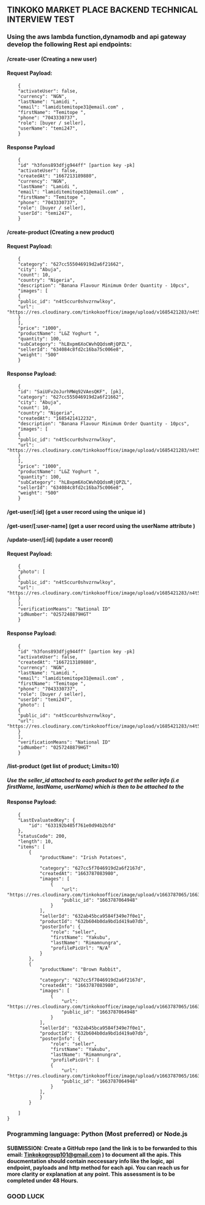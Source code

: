 ## TINKOKO MARKET PLACE BACKEND TECHNICAL INTERVIEW TEST

### Using the aws lambda function,dynamodb and api gateway develop the following Rest api endpoints:

#### /create-user (Creating a new user)
#### Request Payload:
```
    {
    "activateUser": false,
    "currency": "NGN",
    "lastName": "Lamidi ",
    "email": "lamiditemitope31@email.com" ,
    "firstName": "Temitope ",
    "phone": "7043330737",
    "role": [buyer / seller],
    "userName": "temi247",
    }
```
#### Response Payload
```
    {
    "id" "h3fons893dfjg944ff" [partion key -pk]
    "activateUser": false,
    "createdAt": "1667213189880",
    "currency": "NGN",
    "lastName": "Lamidi ",
    "email": "lamiditemitope31@email.com" ,
    "firstName": "Temitope ",
    "phone": "7043330737",
    "role": [buyer / seller],
    "userId": "temi247",
    }
```

#### /create-product (Creating a new product)
#### Request Payload:
```
    {
    "category": "627cc555046919d2a6f21662",
    "city": "Abuja",
    "count": 10,
    "country": "Nigeria",
    "description": "Banana Flavour Minimum Order Quantity - 10pcs",
    "images": [
    {
    "public_id": "n4t5ccur0shvzrnwlkoy",
    "url": "https://res.cloudinary.com/tinkokooffice/image/upload/v1685421283/n4t5ccur0shvzrnwlkoy.jpg"
    }
    ],
    "price": "1000",
    "productName": "L&Z Yoghurt ",
    "quantity": 100,
    "subCategory": "hLBxpm6XoCWvhQQdsmRjQPZL",
    "sellerId": "634084c8fd2c16ba75c006e8",
    "weight": "500"
    }
```
#### Response Payload:
```
    {
    "id": "SaiUFv2oJurhMWq92VAesQKF", [pk],
    "category": "627cc555046919d2a6f21662",
    "city": "Abuja",
    "count": 10,
    "country": "Nigeria",
    "createdAt": "1685421412232",
    "description": "Banana Flavour Minimum Order Quantity - 10pcs",
    "images": [
    {
    "public_id": "n4t5ccur0shvzrnwlkoy",
    "url": "https://res.cloudinary.com/tinkokooffice/image/upload/v1685421283/n4t5ccur0shvzrnwlkoy.jpg"
    }
    ],
    "price": "1000",
    "productName": "L&Z Yoghurt ",
    "quantity": 100,
    "subCategory": "hLBxpm6XoCWvhQQdsmRjQPZL",
    "sellerId": "634084c8fd2c16ba75c006e8",
    "weight": "500"
    }
```
#### /get-user/[:id] (get a user record using the unique id )

#### /get-user/[:user-name] (get a user record using the userName attribute )

#### /update-user/[:id] (update a user record)
#### Request Payload:
```
    {
    "photo": [
    {
    "public_id": "n4t5ccur0shvzrnwlkoy",
    "url": "https://res.cloudinary.com/tinkokooffice/image/upload/v1685421283/n4t5ccur0shvzrnwlkoy.jpg"
    }
    ],
    "verificationMeans": "National ID"
    "idNumber": "0257248879HGT"
    }
```
#### Response Payload:
```
    {
    "id" "h3fons893dfjg944ff" [partion key -pk]
    "activateUser": false,
    "createdAt": "1667213189880",
    "currency": "NGN",
    "lastName": "Lamidi ",
    "email": "lamiditemitope31@email.com" ,
    "firstName": "Temitope ",
    "phone": "7043330737",
    "role": [buyer / seller],
    "userId": "temi247",
    "photo": [
    {
    "public_id": "n4t5ccur0shvzrnwlkoy",
    "url": "https://res.cloudinary.com/tinkokooffice/image/upload/v1685421283/n4t5ccur0shvzrnwlkoy.jpg"
    }
    ],
    "verificationMeans": "National ID"
    "idNumber": "0257248879HGT"
    }
```
#### /list-product (get list of product; Limits=10)
##### Use the seller_id attached to each product to get the seller info (i.e firstName, lastName, userName) which is then to be attached to the 
#### Response Payload:
```
    {
    "LastEvaluatedKey": {
        "id": "633192b485f761e0d94b2bfd"
    },
    "statusCode": 200,
    "length": 10,
    "items": [
        {
            "productName": "Irish Potatoes",
            
            "category": "627cc5f7046919d2a6f2167d",
            "createdAt": "1663787083980",
            "images": [
                {
                    "url": "https://res.cloudinary.com/tinkokooffice/image/upload/v1663787065/1663787064948.jpg",
                    "public_id": "1663787064948"
                }
            ],
            "sellerId": "632ab45bca9584f349e7f0e1",
            "productId": "632b604b0da9bd1d419a07db",
            "posterInfo": {
                "role": "seller",
                "firstName": "Yakubu",
                "lastName": "Rimamnungra",
                "profilePicUrl": "N/A"
            }
        },
        {
            "productName": "Brown Rabbit",
            
            "category": "627cc5f7046919d2a6f2167d",
            "createdAt": "1663787083980",
            "images": [
                {
                    "url": "https://res.cloudinary.com/tinkokooffice/image/upload/v1663787065/1663787064948.jpg",
                    "public_id": "1663787064948"
                }
            ],
            "sellerId": "632ab45bca9584f349e7f0e1",
            "productId": "632b604b0da9bd1d419a07db",
            "posterInfo": {
                "role": "seller",
                "firstName": "Yakubu",
                "lastName": "Rimamnungra",
                "profilePicUrl": [
                {
                    "url": "https://res.cloudinary.com/tinkokooffice/image/upload/v1663787065/1663787064948.jpg",
                    "public_id": "1663787064948"
                }
            ],
            }
        }
        
    ]
}
```
### Programming language: Python (Most preferred) or Node.js

#### SUBMISSION: Create a GitHub repo (and the link is to be forwarded to this email: Tinkokogroup101@gmail.com ) to document all the apis. This doucmentation should contain neccessary info like the logic, api endpoint, payloads and http method for each api. You can reach us for more clarity or explanation at any point. This assessment is to be completed under 48 Hours.

### GOOD LUCK
